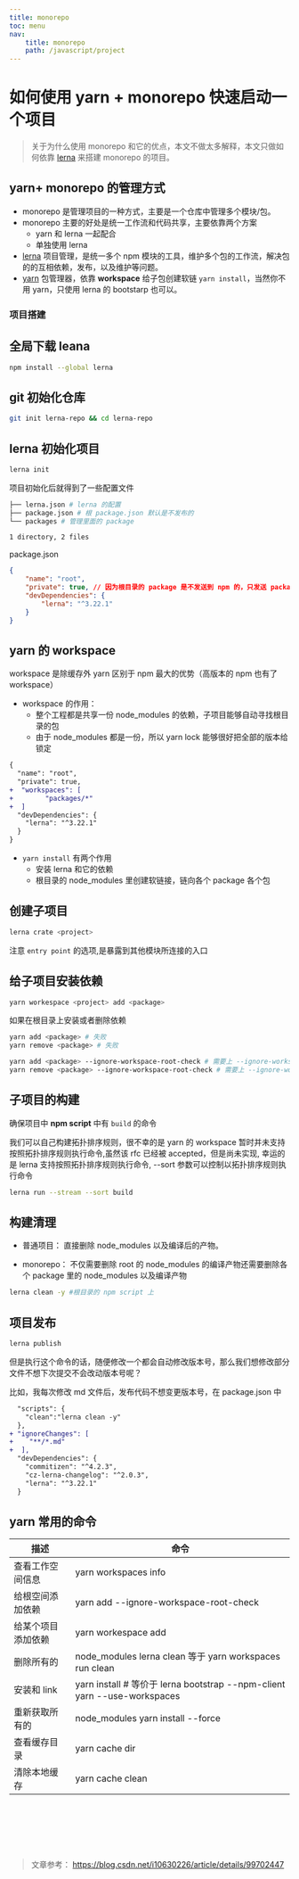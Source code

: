 ```yaml
---
title: monorepo
toc: menu
nav:
    title: monorepo
    path: /javascript/project
---
```



# 如何使用 yarn + monorepo 快速启动一个项目

> 关于为什么使用 monorepo 和它的优点，本文不做太多解释，本文只做如何依靠 [lerna](https://github.com/lerna/lerna) 来搭建 monorepo 的项目。

## yarn+ monorepo 的管理方式

-   monorepo 是管理项目的一种方式，主要是一个仓库中管理多个模块/包。
-   monorepo 主要的好处是统一工作流和代码共享，主要依靠两个方案
    -   yarn 和 lerna 一起配合
    -   单独使用 lerna
-   [lerna](https://github.com/lerna/lerna) 项目管理，是统一多个 npm 模块的工具，维护多个包的工作流，解决包的的互相依赖，发布，以及维护等问题。
-   [yarn](https://yarn.bootcss.com/) 包管理器，依靠 **workspace** 给子包创建软链 `yarn install`，当然你不用 yarn，只使用 lerna 的 bootstarp 也可以。

### 项目搭建

## 全局下载 leana

```bash
npm install --global lerna
```

## git 初始化仓库

```bash
git init lerna-repo && cd lerna-repo
```

## lerna 初始化项目

```bash
lerna init
```

项目初始化后就得到了一些配置文件

```bash
├── lerna.json # lerna 的配置
├── package.json # 根 package.json 默认是不发布的
└── packages # 管理里面的 package

1 directory, 2 files
```

package.json

```json
{
    "name": "root",
    "private": true, // 因为根目录的 package 是不发送到 npm 的，只发送 package 的包
    "devDependencies": {
        "lerna": "^3.22.1"
    }
}
```

## yarn 的 workspace

workspace 是除缓存外 yarn 区别于 npm 最大的优势（高版本的 npm 也有了 workspace）

-   workspace 的作用：
    -   整个工程都是共享一份 node_modules 的依赖，子项目能够自动寻找根目录的包
    -   由于 node_modules 都是一份，所以 yarn lock 能够很好把全部的版本给锁定

```diff
{
  "name": "root",
  "private": true,
+  "workspaces": [
+        "packages/*"
+  ]
  "devDependencies": {
    "lerna": "^3.22.1"
  }
}

```

-   `yarn install` 有两个作用
    -   安装 lerna 和它的依赖
    -   根目录的 node_modules 里创建软链接，链向各个 package 各个包

## 创建子项目

```bash
lerna crate <project>
```

注意 `entry point` 的选项,是暴露到其他模块所连接的入口

## 给子项目安装依赖

```bash
yarn workespace <project> add <package>
```

如果在根目录上安装或者删除依赖

```bash
yarn add <package> # 失败
yarn remove <package> # 失败

yarn add <package> --ignore-workspace-root-check # 需要上 --ignore-workspace-root-check
yarn remove <package> --ignore-workspace-root-check # 需要上 --ignore-workspace-root-check
```

## 子项目的构建

确保项目中 **npm script** 中有 `build` 的命令

我们可以自己构建拓扑排序规则，很不幸的是 yarn 的 workspace 暂时并未支持按照拓扑排序规则执行命令,虽然该 rfc 已经被 accepted，但是尚未实现, 幸运的是 lerna 支持按照拓扑排序规则执行命令, --sort 参数可以控制以拓扑排序规则执行命令

```bash
lerna run --stream --sort build
```

## 构建清理

-   普通项目： 直接删除 node_modules 以及编译后的产物。

-   monorepo： 不仅需要删除 root 的 node_modules 的编译产物还需要删除各个 package 里的 node_modules 以及编译产物

```bash
lerna clean -y #根目录的 npm script 上
```

## 项目发布

```bash
lerna publish
```

但是执行这个命令的话，随便修改一个都会自动修改版本号，那么我们想修改部分文件不想下次提交不会改动版本号呢？

比如，我每次修改 md 文件后，发布代码不想变更版本号，在 package.json 中

```diff
  "scripts": {
    "clean":"lerna clean -y"
  },
+ "ignoreChanges": [
+    "**/*.md"
+  ],
  "devDependencies": {
    "commitizen": "^4.2.3",
    "cz-lerna-changelog": "^2.0.3",
    "lerna": "^3.22.1"
  }
```

## yarn 常用的命令

| 描述               | 命令                                                                     |
| ------------------ | ------------------------------------------------------------------------ |
| 查看工作空间信息   | yarn workspaces info                                                     |
| 给根空间添加依赖   | yarn add <package> --ignore-workspace-root-check                         |
| 给某个项目添加依赖 | yarn workespace <project> add <package>                                  |
| 删除所有的         | node_modules lerna clean 等于 yarn workspaces run clean                  |
| 安装和 link        | yarn install # 等价于 lerna bootstrap --npm-client yarn --use-workspaces |
| 重新获取所有的     | node_modules yarn install --force                                        |
| 查看缓存目录       | yarn cache dir                                                           |
| 清除本地缓存       | yarn cache clean                                                         |

<br/>
<br/>
<br/>
<br/>
<br/>

> 文章参考： https://blog.csdn.net/i10630226/article/details/99702447

